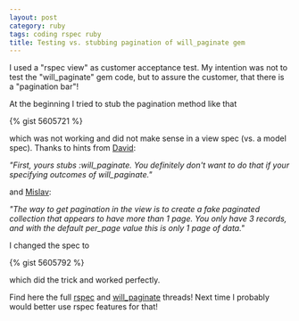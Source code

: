 ```yaml
---
layout: post
category: ruby
tags: coding rspec ruby
title: Testing vs. stubbing pagination of will_paginate gem
---
```


I used a "rspec view" as customer acceptance test. My intention was not to test the "will_paginate" gem code, but to assure the customer, that there is a "pagination bar"! 

At the beginning I tried to stub the pagination method like that

{% gist 5605721 %}

which was not working and did not make sense in a view spec (vs. a model spec). Thanks to hints from [David](1): 

_"First, yours stubs :will\_paginate. You definitely don't want to do that if your specifying outcomes of will\_paginate."_

and [Mislav](2):

_"The way to get pagination in the view is to create a fake paginated collection that appears to have more than 1 page. You only have 3 records, and with the default per\_page value this is only 1 page of data."_

I changed the spec to

{% gist 5605792 %}

which did the trick and worked perfectly.

Find here the full [rspec](1) and [will_paginate](2) threads! Next time I probably would better use rspec features for that!

[1]: https://groups.google.com/forum/#!topic/rspec/sRqx0rXzFKQ "rspec"
[2]: https://groups.google.com/forum/#!topic/will_paginate/i2LCboRZWfs "will_paginate"
